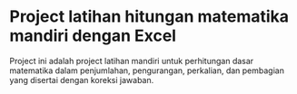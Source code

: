# Project latihan hitungan matematika mandiri dengan Excel
Project ini adalah project latihan mandiri untuk perhitungan dasar matematika dalam penjumlahan, pengurangan, perkalian, dan pembagian yang disertai dengan koreksi jawaban.
